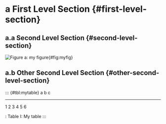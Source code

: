 a First Level Section {#first-level-section}
=====================

a.a Second Level Section {#second-level-section}
------------------------

![Figure a: my figure](myfig.png){#fig:myfig}

a.b Other Second Level Section {#other-second-level-section}
------------------------------

::: {#tbl:mytable}
  a   b   c
  --- --- ---
  1   2   3
  4   5   6

  : Table I: My table
:::
